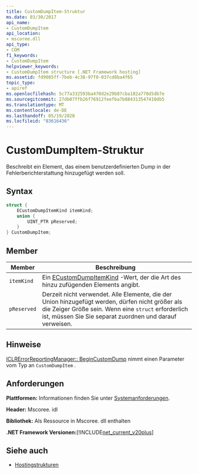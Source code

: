 ```yaml
---
title: CustomDumpItem-Struktur
ms.date: 03/30/2017
api_name:
- CustomDumpItem
api_location:
- mscoree.dll
api_type:
- COM
f1_keywords:
- CustomDumpItem
helpviewer_keywords:
- CustomDumpItem structure [.NET Framework hosting]
ms.assetid: fd9085ff-7beb-4c38-97f0-037cd8ba4f65
topic_type:
- apiref
ms.openlocfilehash: 5c77a332593ba470d2e29b87cba182a770d5db7e
ms.sourcegitcommit: 27db07ffb26f76912feefba7b884313547410db5
ms.translationtype: MT
ms.contentlocale: de-DE
ms.lasthandoff: 05/19/2020
ms.locfileid: "83616436"
---
```

# <a name="customdumpitem-structure"></a>CustomDumpItem-Struktur
Beschreibt ein Element, das einem benutzerdefinierten Dump in der Fehlerberichterstattung hinzugefügt werden soll.  
  
## <a name="syntax"></a>Syntax  
  
```cpp  
struct {  
    ECustomDumpItemKind itemKind;
    union {  
        UINT_PTR pReserved;  
    }  
} CustomDumpItem;  
```  
  
## <a name="members"></a>Member  
  
|Member|Beschreibung|  
|------------|-----------------|  
|`itemKind`|Ein [ECustomDumpItemKind](ecustomdumpitemkind-enumeration.md) -Wert, der die Art des hinzu zufügenden Elements angibt.|  
|`pReserved`|Derzeit nicht verwendet. Alle Elemente, die der Union hinzugefügt werden, dürfen nicht größer als die Zeiger Größe sein. Wenn eine `struct` erforderlich ist, müssen Sie Sie separat zuordnen und darauf verweisen.|  
  
## <a name="remarks"></a>Hinweise  
 [ICLRErrorReportingManager:: BeginCustomDump](iclrerrorreportingmanager-begincustomdump-method.md) nimmt einen Parameter vom Typ an `CustomDumpItem` .  
  
## <a name="requirements"></a>Anforderungen  
 **Plattformen:** Informationen finden Sie unter [Systemanforderungen](../../get-started/system-requirements.md).  
  
 **Header:** Mscoree. idl  
  
 **Bibliothek:** Als Ressource in Mscoree. dll enthalten  
  
 **.NET Framework Versionen:**[!INCLUDE[net_current_v20plus](../../../../includes/net-current-v20plus-md.md)]  
  
## <a name="see-also"></a>Siehe auch

- [Hostingstrukturen](hosting-structures.md)
